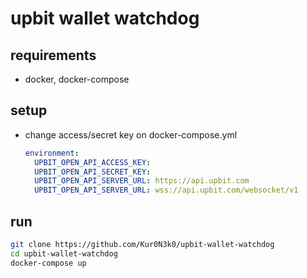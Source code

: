 # upbit wallet watchdog

## requirements
- docker, docker-compose

## setup
- change access/secret key on docker-compose.yml
    ```yaml
    environment:
      UPBIT_OPEN_API_ACCESS_KEY: 
      UPBIT_OPEN_API_SECRET_KEY: 
      UPBIT_OPEN_API_SERVER_URL: https://api.upbit.com
      UPBIT_OPEN_API_SERVER_URL: wss://api.upbit.com/websocket/v1
    ```

## run
```sh
git clone https://github.com/Kur0N3k0/upbit-wallet-watchdog
cd upbit-wallet-watchdog
docker-compose up
```